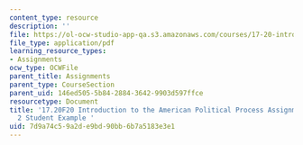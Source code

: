 ```yaml
---
content_type: resource
description: ''
file: https://ol-ocw-studio-app-qa.s3.amazonaws.com/courses/17-20-introduction-to-the-american-political-process-fall-2020/7d9a74c59a2de9bd90bb6b7a5183e3e1_MIT17_20F20_Paper2_Example.pdf
file_type: application/pdf
learning_resource_types:
- Assignments
ocw_type: OCWFile
parent_title: Assignments
parent_type: CourseSection
parent_uid: 146ed505-5b84-2884-3642-9903d597ffce
resourcetype: Document
title: '17.20F20 Introduction to the American Political Process Assignments: Paper
  2 Student Example '
uid: 7d9a74c5-9a2d-e9bd-90bb-6b7a5183e3e1
---
```

